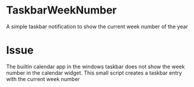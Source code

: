 # TaskbarWeekNumber
A simple taskbar notification to show the current week number of the year

# Issue
The builtin calendar app in the windows taskbar does not show the week number in the calendar widget.
This small script creates a taskbar entry with the current week number
